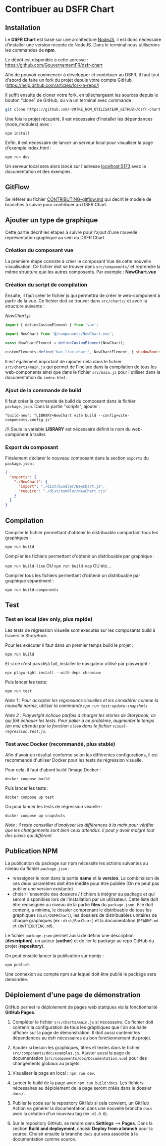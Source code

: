 # Contribuer au DSFR Chart

## Installation

Le **DSFR Chart** est basé sur une architecture [NodeJS](https://nodejs.org/), il est donc nécessaire d’installer une version récente de NodeJS. Dans le terminal nous utiliserons les commandes de **npm**.

Le dépôt est disponible à cette adresse : https://github.com/GouvernementFR/dsfr-chart

Afin de pouvoir commencer à développer et contribuer au DSFR, il faut tout d'abord de faire un fork du projet depuis votre compte GitHub (https://help.github.com/articles/fork-a-repo/)

Il suffit ensuite de cloner votre fork, en téléchargeant les sources depuis le bouton “clone” de GitHub, ou via un terminal avec commande :

```bash
git clone https://github.com/<VOTRE_NOM_UTILISATEUR_GITHUB>/dsfr-chart
```

Une fois le projet récupéré, il est nécessaire d'installer les dépendances (node_modules) avec :

`npm install`

Enfin, il est nécessaire de lancer un serveur local pour visualiser la page d'exemple index.html :

`npm run dev`

Un serveur local sera alors lancé sur l'adresse [localhost:5173](http://localhost:5173) avec la documentation et des exemples.

## GitFlow

Se référer au fichier [CONTRIBUTING-gitflow.md](./CONTRIBUTING-gitflow.md) qui décrit le modèle de branches à suivre pour contribuer au DSFR Chart.

## Ajouter un type de graphique

Cette partie décrit les étapes à suivre pour l'ajout d'une nouvelle représentation graphique au sein du DSFR Chart.

### Création du composant vue

La première étape consiste à créer le composant Vue de cette nouvelle visualisation. Ce fichier doit se trouver dans `src/components/` et reprendre la même structure que les autres composants. Par exemple : **NewChart.vue**

### Création du script de compilation

Ensuite, il faut créer le fichier js qui permettra de créer le web-component à partir de la vue. Ce fichier doit se trouver dans `src/charts/` et avoir la structure suivante :

_NewChart.js_

```javascript
import { defineCustomElement } from 'vue';

import NewChart from '@/components/NewChart.vue';

const NewChartElement = defineCustomElement(NewChart);

customElements.define('bar-line-chart', NewChartElement, { shadowRoot: false });
```

Il est également important de rajouter cela dans le fichier `src/charts/main.js` qui permet de l'inclure dans la compilation de tous les web-components ainsi que dans le fichier `src/main.js` pour l'utiliser dans la documentation du `index.html`.

### Ajout de la commande de build

Il faut créer la commande de build du composant dans le fichier `package.json`. Dans la partie "scripts", ajouter :

`"build-new": "LIBRARY=NewChart vite build --config=vite-components.config.js"`

/!\ Seule la variable **LIBRARY** est nécessaire définit le nom du web-component à traiter.

### Export du composant

Finalement déclarer le nouveau composant dans la section `exports` du `package.json` :

```json
{
  "exports": {
    "./NewChart": {
      "import": "./dist/bundler/NewChart.js",
      "require": "./dist/bundler/NewChart.cjs"
    }
  }
}
```

## Compilation

Compiler le fichier permettant d'obtenir le distribuable comportant tous les graphiques :

`npm run build`

Compiler les fichiers permettant d'obtenir un distribuable par graphique :

`npm run build-line` OU `npm run build-map` OU etc...

Compiler tous les fichiers permettant d'obtenir un distribuable par graphique séparément :

`npm run build:components`

## Test

### Test en local (dev only, plus rapide)

Les tests de régression visuelle sont exécutés sur les composants build à travers le StoryBook.

Pour les exécuter il faut dans un premier temps build le projet :

`npm run build`

Et si ce n'est pas déjà fait, installer le navigateur utilisé par playwright :

`npx playwright install --with-deps chromium`

Puis lancer les tests:

`npm run test`

_Note 1 : Pour accepter les régressions visuelles et les considérer comme la nouvelle norme, utiliser la commande `npm run test:update-snapshots`_

_Note 2 : Playwright échoue parfois à charger les stories de Storybook, ce qui fait échouer les tests. Pour palier à ce problème, augmenter le temps (en ms) attendu par la fonction `sleep` dans le fichier `visual-regression.test.js`._

### Test avec Docker (recommandé, plus stable)

Afin d'avoir un résultat conforme selon les différentes configurations, il est recommandé d'utiliser Docker pour les tests de régression visuelle.

Pour cela, il faut d'abord build l'image Docker :

`docker compose build`

Puis lancer les tests :

`docker compose up test`

Ou pour lancer les tests de régression visuelle :

`docker compose up snapshots`

_Note : il reste conseiller d'analyser les différences à la main pour vérifier que les changements sont bien ceux attendus. Il peut y avoir malgré tout des pixels qui diffèrent._

## Publication NPM

La publication du package sur npm nécessite les actions suivantes au niveau du fichier `package.json` :

-   renseigner le nom dans la partie **name** et la **version**. La combinaison de ces deux paramètres doit être inédite pour être publiée (On ne peut pas publier une version existante)
-   choisir l'ensemble des dossiers / fichiers à intégrer au package et qui seront disponibles lors de l'installation par un utilisateur. Cette liste doit être renseignée au niveau de la partie **files** du `package.json`. Elle doit contenir, a minima, le dossier comprenant le distribuable de tous les graphiques (`dist/DSFRChart`), les dossiers de distribuables unitaires de chaque graphiques (ex : `dist/BarChart`) et la documentation (`README.md` et `CONTRIBUTING.md`).

Le fichier `package.json` permet aussi de définir une description (**description**), un auteur (**author**) et de lier le package au repo GitHub du projet (**repository**).

On peut ensuite lancer la publication sur npmjs :

`npm publish`

Une connexion au compte npm sur lequel doit être publié le package sera demandée.

## Déploiement d'une page de démonstration

GitHub permet le déploiement de pages web statiques via la fonctionnalité **GitHub Pages**.

1. Compléter le fichier `src/charts/main.js` si nécessaire. Ce fichier doit contenir la configuration de tous les graphiques que l'on souhaite afficher sur la page de démonstration. Il doit aussi contenir les dépendances au dsfr nécessaires au bon fonctionnement du projet.

2. Ajouter si besoin les graphiques, titres et textes dans le fichier `src/components/doc/examples.js`. Ajuster aussi la page de documentation (`src/components/doc/Documentation.vue`) pour des changements globaux au projets.

3. Visualiser la page en local : `npm run dev`.

4. Lancer le build de la page avec `npm run build:docs`. Les fichiers nécessaires au déploiement de la page seront créés dans le dossier `docs/`.

5. Publier le code sur le repository GitHub si cela convient, un GitHub Action va générer la documentation dans une nouvelle branche `docs` avec la création d'un nouveau tag (ex: `v2.0.0`).

6. Sur le repository GitHub, se rendre dans **Settings** --> **Pages**. Dans la section **Build and deployment**, choisir **Deploy from a branch** pour la source. Choisir ensuite la branche `docs` qui sera associée à la documentation comme source.
